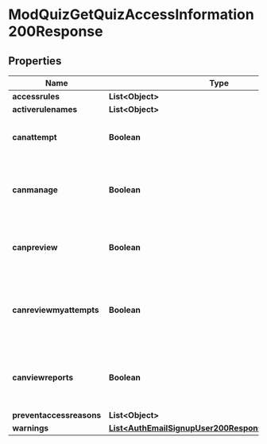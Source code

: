 

# ModQuizGetQuizAccessInformation200Response


## Properties

| Name | Type | Description | Notes |
|------------ | ------------- | ------------- | -------------|
|**accessrules** | **List&lt;Object&gt;** |  |  |
|**activerulenames** | **List&lt;Object&gt;** |  |  |
|**canattempt** | **Boolean** | Whether the user can do the quiz or not. |  |
|**canmanage** | **Boolean** | Whether the user can edit the quiz settings or not. |  |
|**canpreview** | **Boolean** | Whether the user can preview the quiz or not. |  |
|**canreviewmyattempts** | **Boolean** | Whether the users can review their previous attempts                                                                 or not. |  |
|**canviewreports** | **Boolean** | Whether the user can view the quiz reports or not. |  |
|**preventaccessreasons** | **List&lt;Object&gt;** |  |  |
|**warnings** | [**List&lt;AuthEmailSignupUser200ResponseWarningsInner&gt;**](AuthEmailSignupUser200ResponseWarningsInner.md) |  |  [optional] |



